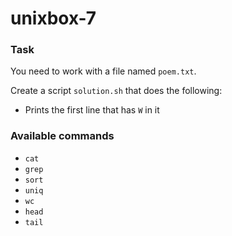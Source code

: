 # unixbox-7

### Task

You need to work with a file named `poem.txt`.

Create a script `solution.sh` that does the following:

- Prints the first line that has `W` in it

### Available commands

* `cat`
* `grep`
* `sort`
* `uniq`
* `wc`
* `head`
* `tail`
